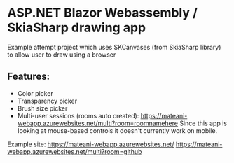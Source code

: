 # ASP.NET Blazor Webassembly / SkiaSharp drawing app

Example attempt project which uses SKCanvases (from SkiaSharp library) to allow user to draw using a browser

## Features:
 - Color picker
 - Transparency picker
 - Brush size picker
 - Multi-user sessions (rooms auto created): https://mateani-webapp.azurewebsites.net/multi?room=roomnamehere
Since this app is looking at mouse-based controls it doesn't currently work on mobile.

Example site: 
https://mateani-webapp.azurewebsites.net/
https://mateani-webapp.azurewebsites.net/multi?room=github